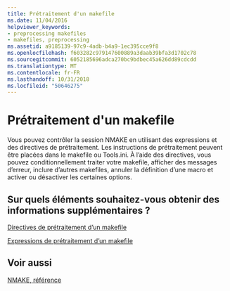 ```yaml
---
title: Prétraitement d'un makefile
ms.date: 11/04/2016
helpviewer_keywords:
- preprocessing makefiles
- makefiles, preprocessing
ms.assetid: a9185139-97c9-4adb-b4a9-1ec395cce9f8
ms.openlocfilehash: f603282c979147600889a3daab39bfa3d1702c78
ms.sourcegitcommit: 6052185696adca270bc9bdbec45a626dd89cdcdd
ms.translationtype: MT
ms.contentlocale: fr-FR
ms.lasthandoff: 10/31/2018
ms.locfileid: "50646275"
---
```

# <a name="makefile-preprocessing"></a>Prétraitement d'un makefile

Vous pouvez contrôler la session NMAKE en utilisant des expressions et des directives de prétraitement. Les instructions de prétraitement peuvent être placées dans le makefile ou Tools.ini. À l’aide des directives, vous pouvez conditionnellement traiter votre makefile, afficher des messages d’erreur, inclure d’autres makefiles, annuler la définition d’une macro et activer ou désactiver les certaines options.

## <a name="what-do-you-want-to-know-more-about"></a>Sur quels éléments souhaitez-vous obtenir des informations supplémentaires ?

[Directives de prétraitement d’un makefile](../build/makefile-preprocessing-directives.md)

[Expressions de prétraitement d’un makefile](../build/expressions-in-makefile-preprocessing.md)

## <a name="see-also"></a>Voir aussi

[NMAKE, référence](../build/nmake-reference.md)